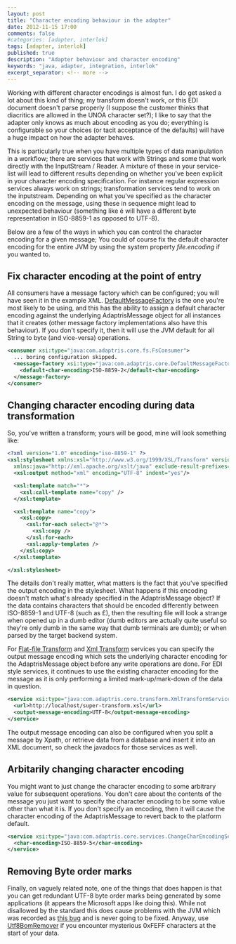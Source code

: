 ```yaml
---
layout: post
title: "Character encoding behaviour in the adapter"
date: 2012-11-15 17:00
comments: false
#categories: [adapter, interlok]
tags: [adapter, interlok]
published: true
description: "Adapter behaviour and character encoding"
keywords: "java, adapter, integration, interlok"
excerpt_separator: <!-- more -->
---
```


Working with different character encodings is almost fun. I do get asked a lot about this kind of thing; my transform doesn't work, or this EDI document doesn't parse properly (I suppose the customer thinks that diacritics are allowed in the UNOA character set?); I like to say that the adapter only knows as much about encoding as you do; everything is configurable so your choices (or tacit acceptance of the defaults) will have a huge impact on how the adapter behaves.

<!-- more -->

This is particularly true when you have multiple types of data manipulation in a workflow; there are services that work with Strings and some that work directly with the InputStream / Reader. A mixture of these in your service-list will lead to different results depending on whether you've been explicit in your character encoding specification. For instance regular expression services always work on strings; transformation services tend to work on the inputstream. Depending on what you've specified as the character encoding on the message, using these in sequence might lead to unexpected behaviour (something like é will have a different byte representation in ISO-8859-1 as opposed to UTF-8).

Below are a few of the ways in which you can control the character encoding for a given message; You could of course fix the default character encoding for the entire JVM by using the system property _file.encoding_ if you wanted to.

## Fix character encoding at the point of entry

All consumers have a message factory which can be configured; you will have seen it in the example XML. [DefaultMessageFactory](http://development.adaptris.net/javadocs/v2-snapshot/com/adaptris/core/DefaultMessageFactory.html) is the one you're most likely to be using, and this has the ability to assign a default character encoding against the underlying AdaptrisMessage object for all instances that it creates (other message factory implementations also have this behaviour). If you don't specify it, then it will use the JVM default for all String to byte (and vice-versa) operations.

```xml
<consumer xsi:type="java:com.adaptris.core.fs.FsConsumer">
  ... boring configuration skipped.
  <message-factory xsi:type="java:com.adaptris.core.DefaultMessageFactory">
    <default-char-encoding>ISO-8859-2</default-char-encoding>
  </message-factory>
</consumer>
```



## Changing character encoding during data transformation

So, you've written a transform; yours will be good, mine will look something like:

```xml
<?xml version="1.0" encoding="iso-8859-1" ?>
<xsl:stylesheet xmlns:xsl="http://www.w3.org/1999/XSL/Transform" version="1.0"
  xmlns:java="http://xml.apache.org/xslt/java" exclude-result-prefixes="java">
  <xsl:output method="xml" encoding="UTF-8" indent="yes"/>

  <xsl:template match="*">
    <xsl:call-template name="copy" />
  </xsl:template>

  <xsl:template name="copy">
    <xsl:copy>
      <xsl:for-each select="@*">
        <xsl:copy />
      </xsl:for-each>
      <xsl:apply-templates />
    </xsl:copy>
  </xsl:template>

</xsl:stylesheet>
```

The details don't really matter, what matters is the fact that you've specified the output encoding in the stylesheet. What happens if this encoding doesn't match what's already specified in the AdaptrisMessage object? If the data contains characters that should be encoded differently between ISO-8859-1 and UTF-8 (such as £), then the resulting file will look a strange when opened up in a dumb editor (dumb editors are actually quite useful so they're only dumb in the same way that dumb terminals are dumb); or when parsed by the target backend  system.

For [Flat-file Transform](http://development.adaptris.net/javadocs/v2-snapshot/com/adaptris/core/transform/FfTransformService.html) and [Xml Transform](http://development.adaptris.net/javadocs/v2-snapshot/com/adaptris/core/transform/XmlTransformService.html) services you can specify the output message encoding which sets the underlying character encoding for the AdaptrisMessage object before any write operations are done. For EDI style services, it continues to use the existing character encoding for the message as it is only performing a limited mark-up/mark-down of the data in question.

```xml
<service xsi:type="java:com.adaptris.core.transform.XmlTransformService">
  <url>http://localhost/super-transform.xsl</url>
  <output-message-encoding>UTF-8</output-message-encoding>
</service>
```

The output message encoding can also be configured when you split a message by Xpath, or retrieve data from a database and insert it into an XML document, so check the javadocs for those services as well.

## Arbitarily changing character encoding

You might want to just change the character encoding to some arbitrary value for subsequent operations. You don't care about the contents of the message you just want to specify the character encoding to be some value other than what it is. If you don't specify an encoding, then it will cause the character encoding of the AdaptrisMessage to revert back to the platform default.

```xml
<service xsi:type="java:com.adaptris.core.services.ChangeCharEncodingService">
  <char-encoding>ISO-8859-5</char-encoding>
</service>
```


## Removing Byte order marks

Finally, on vaguely related note, one of the things that does happen is that you can get redundant UTF-8 byte order marks being generated by some applications (it appears the Microsoft apps like doing this). While not disallowed by the standard this does cause problems with the JVM which was recorded as [this bug](http://bugs.sun.com/bugdatabase/view_bug.do?bug_id=4508058) and is never going to be fixed. Anyway, use [Utf8BomRemover](http://development.adaptris.net/javadocs/v2-snapshot/com/adaptris/core/services/Utf8BomRemover.html) if you encounter mysterious 0xFEFF characters at the start of your data.

